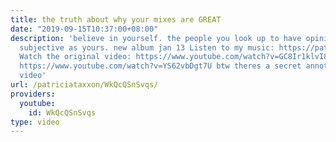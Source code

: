 ```yaml
---
title: the truth about why your mixes are GREAT
date: "2019-09-15T10:37:00+08:00"
description: 'believe in yourself. the people you look up to have opinions just as
  subjective as yours. new album jan 13 Listen to my music: https://patriciataxxon.bandcamp.com/
  Watch the original video: https://www.youtube.com/watch?v=GC8Ir1klvI8 Further Reading:
  https://www.youtube.com/watch?v=YS62vbDgt7U btw theres a secret annotation in this
  video'
url: /patriciataxxon/WkQcQSnSvqs/
providers:
  youtube:
    id: WkQcQSnSvqs
type: video
---
```

